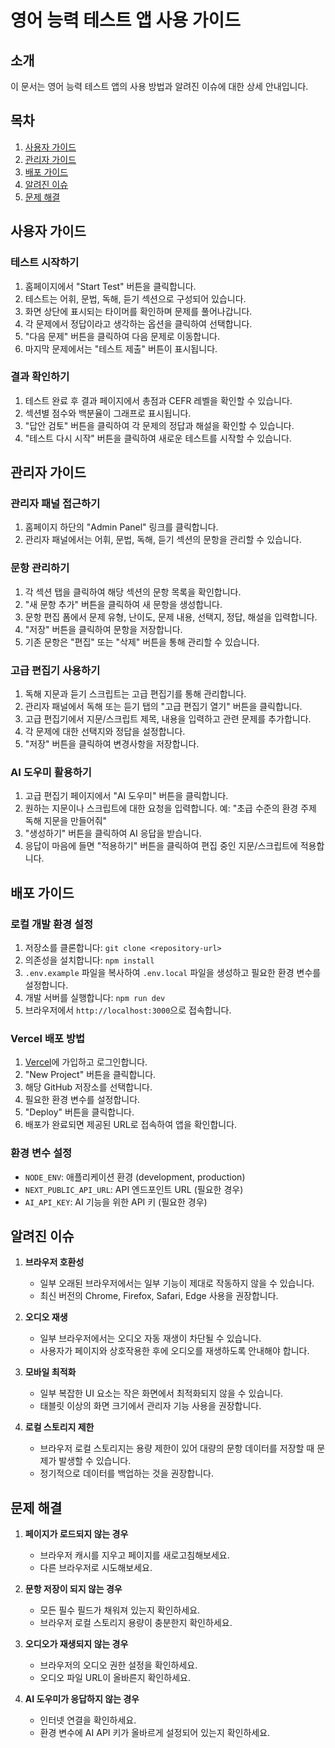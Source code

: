 # 영어 능력 테스트 앱 사용 가이드

## 소개
이 문서는 영어 능력 테스트 앱의 사용 방법과 알려진 이슈에 대한 상세 안내입니다.

## 목차
1. [사용자 가이드](#사용자-가이드)
2. [관리자 가이드](#관리자-가이드)
3. [배포 가이드](#배포-가이드)
4. [알려진 이슈](#알려진-이슈)
5. [문제 해결](#문제-해결)

## 사용자 가이드

### 테스트 시작하기
1. 홈페이지에서 "Start Test" 버튼을 클릭합니다.
2. 테스트는 어휘, 문법, 독해, 듣기 섹션으로 구성되어 있습니다.
3. 화면 상단에 표시되는 타이머를 확인하며 문제를 풀어나갑니다.
4. 각 문제에서 정답이라고 생각하는 옵션을 클릭하여 선택합니다.
5. "다음 문제" 버튼을 클릭하여 다음 문제로 이동합니다.
6. 마지막 문제에서는 "테스트 제출" 버튼이 표시됩니다.

### 결과 확인하기
1. 테스트 완료 후 결과 페이지에서 총점과 CEFR 레벨을 확인할 수 있습니다.
2. 섹션별 점수와 백분율이 그래프로 표시됩니다.
3. "답안 검토" 버튼을 클릭하여 각 문제의 정답과 해설을 확인할 수 있습니다.
4. "테스트 다시 시작" 버튼을 클릭하여 새로운 테스트를 시작할 수 있습니다.

## 관리자 가이드

### 관리자 패널 접근하기
1. 홈페이지 하단의 "Admin Panel" 링크를 클릭합니다.
2. 관리자 패널에서는 어휘, 문법, 독해, 듣기 섹션의 문항을 관리할 수 있습니다.

### 문항 관리하기
1. 각 섹션 탭을 클릭하여 해당 섹션의 문항 목록을 확인합니다.
2. "새 문항 추가" 버튼을 클릭하여 새 문항을 생성합니다.
3. 문항 편집 폼에서 문제 유형, 난이도, 문제 내용, 선택지, 정답, 해설을 입력합니다.
4. "저장" 버튼을 클릭하여 문항을 저장합니다.
5. 기존 문항은 "편집" 또는 "삭제" 버튼을 통해 관리할 수 있습니다.

### 고급 편집기 사용하기
1. 독해 지문과 듣기 스크립트는 고급 편집기를 통해 관리합니다.
2. 관리자 패널에서 독해 또는 듣기 탭의 "고급 편집기 열기" 버튼을 클릭합니다.
3. 고급 편집기에서 지문/스크립트 제목, 내용을 입력하고 관련 문제를 추가합니다.
4. 각 문제에 대한 선택지와 정답을 설정합니다.
5. "저장" 버튼을 클릭하여 변경사항을 저장합니다.

### AI 도우미 활용하기
1. 고급 편집기 페이지에서 "AI 도우미" 버튼을 클릭합니다.
2. 원하는 지문이나 스크립트에 대한 요청을 입력합니다.
   예: "초급 수준의 환경 주제 독해 지문을 만들어줘"
3. "생성하기" 버튼을 클릭하여 AI 응답을 받습니다.
4. 응답이 마음에 들면 "적용하기" 버튼을 클릭하여 편집 중인 지문/스크립트에 적용합니다.

## 배포 가이드

### 로컬 개발 환경 설정
1. 저장소를 클론합니다: `git clone <repository-url>`
2. 의존성을 설치합니다: `npm install`
3. `.env.example` 파일을 복사하여 `.env.local` 파일을 생성하고 필요한 환경 변수를 설정합니다.
4. 개발 서버를 실행합니다: `npm run dev`
5. 브라우저에서 `http://localhost:3000`으로 접속합니다.

### Vercel 배포 방법
1. [Vercel](https://vercel.com)에 가입하고 로그인합니다.
2. "New Project" 버튼을 클릭합니다.
3. 해당 GitHub 저장소를 선택합니다.
4. 필요한 환경 변수를 설정합니다.
5. "Deploy" 버튼을 클릭합니다.
6. 배포가 완료되면 제공된 URL로 접속하여 앱을 확인합니다.

### 환경 변수 설정
- `NODE_ENV`: 애플리케이션 환경 (development, production)
- `NEXT_PUBLIC_API_URL`: API 엔드포인트 URL (필요한 경우)
- `AI_API_KEY`: AI 기능을 위한 API 키 (필요한 경우)

## 알려진 이슈

1. **브라우저 호환성**
   - 일부 오래된 브라우저에서는 일부 기능이 제대로 작동하지 않을 수 있습니다.
   - 최신 버전의 Chrome, Firefox, Safari, Edge 사용을 권장합니다.

2. **오디오 재생**
   - 일부 브라우저에서는 오디오 자동 재생이 차단될 수 있습니다.
   - 사용자가 페이지와 상호작용한 후에 오디오를 재생하도록 안내해야 합니다.

3. **모바일 최적화**
   - 일부 복잡한 UI 요소는 작은 화면에서 최적화되지 않을 수 있습니다.
   - 태블릿 이상의 화면 크기에서 관리자 기능 사용을 권장합니다.

4. **로컬 스토리지 제한**
   - 브라우저 로컬 스토리지는 용량 제한이 있어 대량의 문항 데이터를 저장할 때 문제가 발생할 수 있습니다.
   - 정기적으로 데이터를 백업하는 것을 권장합니다.

## 문제 해결

1. **페이지가 로드되지 않는 경우**
   - 브라우저 캐시를 지우고 페이지를 새로고침해보세요.
   - 다른 브라우저로 시도해보세요.

2. **문항 저장이 되지 않는 경우**
   - 모든 필수 필드가 채워져 있는지 확인하세요.
   - 브라우저 로컬 스토리지 용량이 충분한지 확인하세요.

3. **오디오가 재생되지 않는 경우**
   - 브라우저의 오디오 권한 설정을 확인하세요.
   - 오디오 파일 URL이 올바른지 확인하세요.

4. **AI 도우미가 응답하지 않는 경우**
   - 인터넷 연결을 확인하세요.
   - 환경 변수에 AI API 키가 올바르게 설정되어 있는지 확인하세요.
